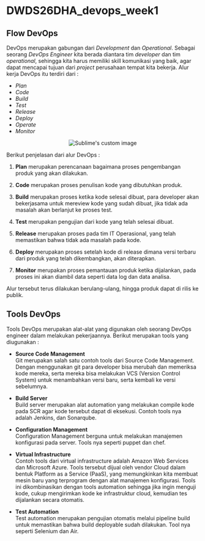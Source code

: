 # DWDS26DHA_devops_week1

## Flow DevOps
DevOps merupakan gabungan dari *Development* dan *Operational*. Sebagai seorang *DevOps Engineer* kita berada diantara tim *developer* dan tim *operational*, sehingga kita harus memiliki skill komunikasi yang baik, agar dapat mencapai tujuan dari *project* perusahaan tempat kita bekerja. Alur kerja DevOps itu terdiri dari :
  * *Plan*
  * *Code*
  * *Build*
  * *Test*
  * *Release*
  * *Deploy*
  * *Operate*
  * *Monitor*
  
 <p align="center">
  <img src="https://user-images.githubusercontent.com/90166624/133842970-d587632e-97b8-4573-aeba-c523437b4c1d.jpg?raw=true" alt="Sublime's custom image"/>
</p>


Berikut penjelasan dari alur DevOps :

1. **Plan** merupakan perencanaan bagaimana proses pengembangan produk yang akan dilakukan.

2. **Code** merupakan proses penulisan kode yang dibutuhkan produk.

3. **Build** merupakan proses ketika kode selesai dibuat, para developer akan bekerjasama untuk mereview kode yang sudah dibuat, jika tidak ada masalah akan berlanjut ke proses test.

4. **Test** merupakan pengujian dari kode yang telah selesai dibuat.

5. **Release** merupakan  proses pada tim IT Operasional, yang telah memastikan bahwa tidak ada masalah pada kode.

6. **Deploy** merupakan proses setelah kode di release dimana versi terbaru dari produk yang telah dikembangkan, akan diterapkan.

7. **Monitor** merupakan proses pemantauan produk ketika dijalankan, pada proses ini akan diambil data seperti data log dan data analisa. 

Alur tersebut terus dilakukan berulang-ulang, hingga produk dapat di rilis ke publik.

## Tools DevOps
Tools DevOps merupakan alat-alat yang digunakan oleh seorang DevOps engineer dalam melakukan pekerjaannya. Berikut merupakan tools yang diugunakan :

* **Source Code Management** <br>
Git merupakan salah satu contoh tools dari Source Code Management. Dengan menggunakan git para developer bisa merubah dan memeriksa kode mereka, serta mereka bisa melakukan VCS (Version Control System) untuk menambahkan versi baru, serta kembali ke versi sebelumnya.

* **Build Server** <br>
Build server merupakan alat automation yang melakukan compile kode pada SCR agar kode tersebut dapat di eksekusi. Contoh tools nya adalah Jenkins, dan Sonarqube.

* **Configuration Management** <br>
Configuration Management berguna untuk melakukan manajemen konfigurasi pada server. Tools nya seperti puppet dan chef.

* **Virtual Infrastructure** <br>
Contoh tools dari virtual infrastructure adalah Amazon Web Services dan Microsoft Azure. Tools tersebut dijual oleh vendor Cloud dalam bentuk Platform as a Service (PaaS),  yang memungkinkan kita membuat mesin baru yang terprogram dengan alat manajemen konfigurasi.
Tools ini dikombinasikan dengan tools automation sehingga jika ingin menguji kode, cukup mengirimkan kode ke infrastruktur cloud, kemudian tes dijalankan secara otomatis.

* **Test Automation** <br>
Test automation merupakan pengujian otomatis melalui pipeline build untuk memastikan  bahwa build deployable sudah dilakukan. Tool nya seperti Selenium dan Air.
